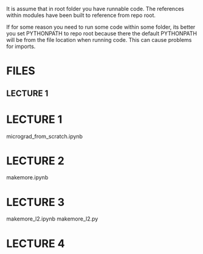 It is assume that in root folder you have runnable code. 
The references within modules have been built to reference from repo root. 

If for some reason you need to run some code within some folder, its better you set PYTHONPATH to repo root because there the default PYTHONPATH will be from the file location when running code. This can cause problems for imports. 


# FILES

## LECTURE 1

# LECTURE 1

micrograd_from_scratch.ipynb

# LECTURE 2

makemore.ipynb


# LECTURE 3
makemore_l2.ipynb
makemore_l2.py


# LECTURE 4